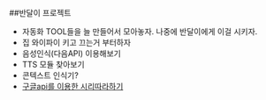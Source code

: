 
##반달이 프로젝트

 * 자동화 TOOL들을 늘 만들어서 모아놓자. 나중에 반달이에게 이걸 시키자.
 * 집 와이파이 키고 끄는거 부터하자
 * 음성인식(다음API) 이용해보기
 * TTS 모듈 찾아보기
 * 콘텍스트 인식기?
 * [구글api를 이용한 시리따라하기](http://thefermata.net/761) 